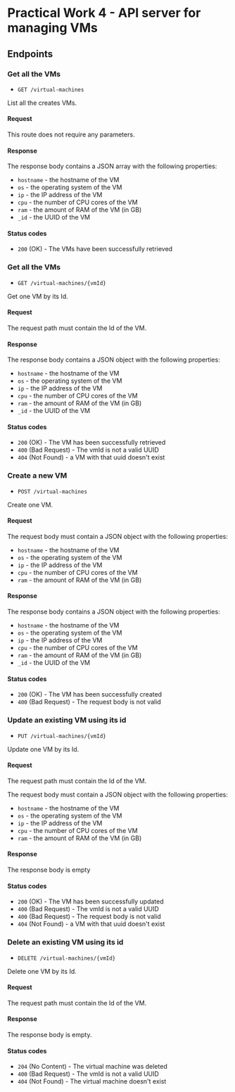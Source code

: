 # Practical Work 4 - API server for managing VMs

## Endpoints

### Get all the VMs

- `GET /virtual-machines`

List all the creates VMs.

#### Request

This route does not require any parameters.

#### Response 

The response body contains a JSON array with the following properties:

- `hostname` - the hostname of the VM
- `os` - the operating system of the VM
- `ip` - the IP address of the VM
- `cpu` - the number of CPU cores of the VM
- `ram` - the amount of RAM of the VM (in GB)
- `_id` - the UUID of the VM

#### Status codes

- `200` (OK) - The VMs have been successfully retrieved

### Get all the VMs

- `GET /virtual-machines/{vmId}`

Get one VM by its Id.

#### Request

The request path must contain the Id of the VM.

#### Response

The response body contains a JSON object with the following properties:

- `hostname` - the hostname of the VM
- `os` - the operating system of the VM
- `ip` - the IP address of the VM
- `cpu` - the number of CPU cores of the VM
- `ram` - the amount of RAM of the VM (in GB)
- `_id` - the UUID of the VM

#### Status codes

- `200` (OK) - The VM has been successfully retrieved
- `400` (Bad Request) - The vmId is not a valid UUID
- `404` (Not Found) - a VM with that uuid doesn't exist

### Create a new VM

- `POST /virtual-machines`

Create one VM.

#### Request

The request body must contain a JSON object with the following properties:

- `hostname` - the hostname of the VM
- `os` - the operating system of the VM
- `ip` - the IP address of the VM
- `cpu` - the number of CPU cores of the VM
- `ram` - the amount of RAM of the VM (in GB)


#### Response

The response body contains a JSON object with the following properties:

- `hostname` - the hostname of the VM
- `os` - the operating system of the VM
- `ip` - the IP address of the VM
- `cpu` - the number of CPU cores of the VM
- `ram` - the amount of RAM of the VM (in GB)
- `_id` - the UUID of the VM

#### Status codes

- `200` (OK) - The VM has been successfully created
- `400` (Bad Request) - The request body is not valid

### Update an existing VM using its id

- `PUT /virtual-machines/{vmId}`

Update one VM by its Id.

#### Request

The request path must contain the Id of the VM.

The request body must contain a JSON object with the following properties:

- `hostname` - the hostname of the VM
- `os` - the operating system of the VM
- `ip` - the IP address of the VM
- `cpu` - the number of CPU cores of the VM
- `ram` - the amount of RAM of the VM (in GB)


#### Response

The response body is empty

#### Status codes

- `200` (OK) - The VM has been successfully updated
- `400` (Bad Request) - The vmId is not a valid UUID
- `400` (Bad Request) - The request body is not valid
- `404` (Not Found) - a VM with that uuid doesn't exist

### Delete an existing VM using its id

- `DELETE /virtual-machines/{vmId}`

Delete one VM by its Id.

#### Request

The request path must contain the Id of the VM.

#### Response

The response body is empty.

#### Status codes

- `204` (No Content) - The virtual machine was deleted
- `400` (Bad Request) - The vmId is not a valid UUID
- `404` (Not Found) - The virtual machine doesn't exist

